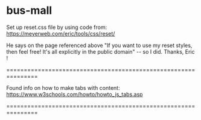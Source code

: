 # bus-mall

Set up reset.css file by using code from:
https://meyerweb.com/eric/tools/css/reset/

He says on the page referenced above "If you want to use my reset styles, then feel free! It's all explicitly in the public domain" -- so I did.  Thanks, Eric !

===============================================================

Found info on how to make tabs with content:
https://www.w3schools.com/howto/howto_js_tabs.asp

===============================================================

